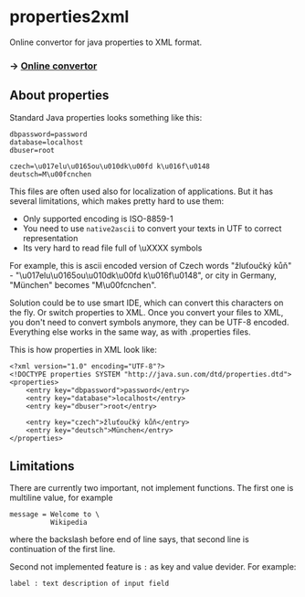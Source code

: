 properties2xml
==============

Online convertor for java properties to XML format. 

### → [Online convertor](http://todvora.github.io/properties2xml)

## About properties

Standard Java properties looks something like this:

```
dbpassword=password
database=localhost
dbuser=root

czech=\u017elu\u0165ou\u010dk\u00fd k\u016f\u0148
deutsch=M\u00fcnchen
```

This files are often used also for localization of applications. But it has several limitations, which makes pretty hard to use them:
 - Only supported encoding is ISO-8859-1
 - You need to use `native2ascii` to convert your texts in UTF to correct representation
 - Its very hard to read file full of \uXXXX symbols
 
For example, this is ascii encoded version of Czech words "žluťoučký kůň" - "\u017elu\u0165ou\u010dk\u00fd k\u016f\u0148",  or city in Germany, "München" becomes "M\u00fcnchen".
 
Solution could be to use smart IDE, which can convert this characters on the fly. Or switch properties to XML. Once you convert your files to XML, you don't need to convert symbols anymore, they can be UTF-8 encoded. Everything else works in the same way, as with .properties files.

This is how properties in XML look like:
```
<?xml version="1.0" encoding="UTF-8"?>
<!DOCTYPE properties SYSTEM "http://java.sun.com/dtd/properties.dtd">
<properties>
    <entry key="dbpassword">password</entry>
    <entry key="database">localhost</entry>
    <entry key="dbuser">root</entry>
    
    <entry key="czech">žluťoučký kůň</entry>
    <entry key="deutsch">München</entry>
</properties>
 ```

## Limitations
There are currently two important, not implement functions. The first one is multiline value, for example 
```
message = Welcome to \
          Wikipedia
```
where the backslash before end of line says, that second line is continuation of the first line.

Second not implemented feature is `:` as key and value devider. For example:
```
label : text description of input field
```
